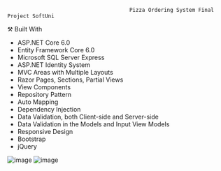                                            Pizza Ordering System Final Project SoftUni 
 
⚒️ Built With
 - ASP.NET Core 6.0
 - Entity Framework Core 6.0
 - Microsoft SQL Server Express
 - ASP.NET Identity System
 - MVC Areas with Multiple Layouts
 - Razor Pages, Sections, Partial Views
 - View Components
 - Repository Pattern
 - Auto Мapping
 - Dependency Injection
 - Data Validation, both Client-side and Server-side
 - Data Validation in the Models and Input View Models
 - Responsive Design
 - Bootstrap
 - jQuery

![image](https://user-images.githubusercontent.com/86414839/194778195-9af4bdc8-3ac8-4557-abd1-f9948d4d6d85.png)
![image](https://user-images.githubusercontent.com/86414839/196005846-0e1f4c31-5e50-428c-8a06-8460bdaa22ea.png)
